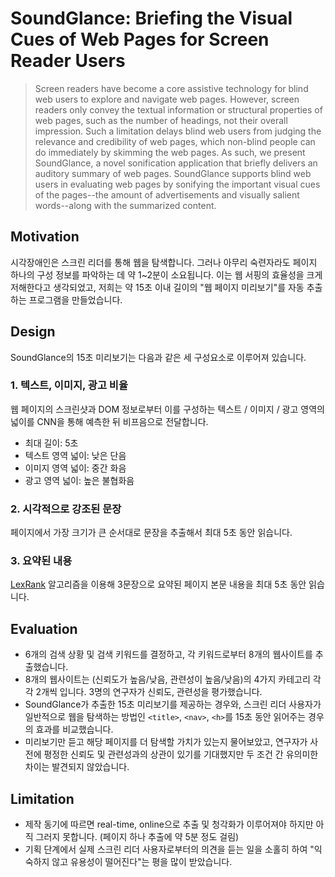 # SoundGlance: Briefing the Visual Cues of Web Pages for Screen Reader Users

> Screen readers have become a core assistive technology for blind web users to explore and navigate web pages. However, screen readers only convey the textual information or structural properties of web pages, such as the number of headings, not their overall impression. Such a limitation delays blind web users from judging the relevance and credibility of web pages, which non-blind people can do immediately by skimming the web pages. As such, we present SoundGlance, a novel sonification application that briefly delivers an auditory summary of web pages. SoundGlance supports blind web users in evaluating web pages by sonifying the important visual cues of the pages--the amount of advertisements and visually salient words--along with the summarized content.

## Motivation

시각장애인은 스크린 리더를 통해 웹을 탐색합니다. 그러나 아무리 숙련자라도 페이지 하나의 구성 정보를 파악하는 데 약 1~2분이 소요됩니다.
이는 웹 서핑의 효율성을 크게 저해한다고 생각되었고, 저희는 약 15초 이내 길이의 "웹 페이지 미리보기"를 자동 추출하는 프로그램을 만들었습니다.

## Design

SoundGlance의 15초 미리보기는 다음과 같은 세 구성요소로 이루어져 있습니다.

### 1. 텍스트, 이미지, 광고 비율

웹 페이지의 스크린샷과 DOM 정보로부터 이를 구성하는 텍스트 / 이미지 / 광고 영역의 넓이를 CNN을 통해 예측한 뒤 비프음으로 전달합니다.

* 최대 길이:  5초
* 텍스트 영역 넓이: 낮은 단음
* 이미지 영역 넓이: 중간 화음
* 광고 영역 넓이: 높은 불협화음

### 2. 시각적으로 강조된 문장

페이지에서 가장 크기가 큰 순서대로 문장을 추출해서 최대 5초 동안 읽습니다.

### 3. 요약된 내용

[LexRank](https://github.com/theeluwin/lexrankr) 알고리즘을 이용해 3문장으로 요약된 페이지 본문 내용을 최대 5초 동안 읽습니다.


## Evaluation

* 6개의 검색 상황 및 검색 키워드를 결정하고, 각 키워드로부터 8개의 웹사이트를 추출했습니다.
* 8개의 웹사이트는 (신뢰도가 높음/낮음, 관련성이 높음/낮음)의 4가지 카테고리 각각 2개씩 입니다. 3명의 연구자가 신뢰도, 관련성을 평가했습니다.
* SoundGlance가 추출한 15초 미리보기를 제공하는 경우와, 스크린 리더 사용자가 일반적으로 웹을 탐색하는 방법인 `<title>`, `<nav>`, `<h>`를 15초 동안 읽어주는 경우의 효과를 비교했습니다.
* 미리보기만 듣고 해당 페이지를 더 탐색할 가치가 있는지 물어보았고, 연구자가 사전에 평정한 신뢰도 및 관련성과의 상관이 있기를 기대했지만 두 조건 간 유의미한 차이는 발견되지 않았습니다.

## Limitation

* 제작 동기에 따르면 real-time, online으로 추출 및 청각화가 이루어져야 하지만 아직 그러지 못합니다. (페이지 하나 추출에 약 5분 정도 걸림)
* 기획 단계에서 실제 스크린 리더 사용자로부터의 의견을 듣는 일을 소홀히 하여 "익숙하지 않고 유용성이 떨어진다"는 평을 많이 받았습니다.
